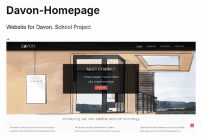 # Davon-Homepage
Website for Davon. School Project


+![screenshot](https://github.com/AndreFagereng/Davon-Homepage/blob/master/Bilder/davonHomePage.png)
